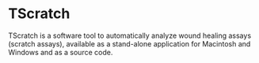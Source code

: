 # TScratch
TScratch is a software tool to automatically analyze wound healing assays (scratch assays), available as a stand-alone application for Macintosh and Windows  and as a source code.
